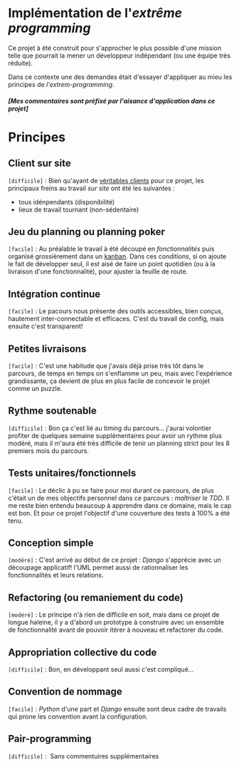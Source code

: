 # Implémentation de l'_extrême programming_

Ce projet à été construit pour s'approcher le plus possible d'une mission telle que pourrait la mener un développeur indépendant (ou une équipe très réduite).

Dans ce contexte une des demandes était d'essayer d'appliquer au mieu les principes de _l'extrem-programming_.

#### _[Mes commentaires sont préfixé par l'aisance d'application dans ce projet]_

# Principes

## Client sur site

`[difficile]` : Bien qu'ayant de [véritables clients][client] pour ce projet, les principaux freins au travail _sur site_ ont été les suivantes :

* tous idénpendants (disponibilité)
* lieux de travail tournant (non-sédentaire)


## Jeu du planning ou planning poker

`[facile]` : Au préalable le travail à été découpé en _fonctionnalités_ puis organisé grossièrement dans un [kanban][kanban]. Dans ces conditions, si on ajoute le fait de développer seul, il est aisé de faire un point quotidien (ou à la livraison d'une fonctionnalité), pour ajuster la feuille de route.


## Intégration continue

`[facile]` : Le pacours nous présente des outils accessibles, bien conçus, hautement inter-connectable et efficaces. C'est du travail de config, mais ensuite c'est transparent!


## Petites livraisons

`[facile]` : C'est une habitude que j'avais déjà prise très tôt dans le parcours, de temps en temps on s'enflamme un peu, mais avec l'expérience grandissante, ça devient de plus en plus facile de concevoir le projet comme un puzzle.


## Rythme soutenable

`[difficile]` : Bon ça c'est lié au timing du parcours… j'aurai volontier profiter de quelques semaine supplémentaires pour avoir un rythme plus modéré, mais il m'aura été très difficile de tenir un planning strict pour les 8 premiers mois du parcours.


## Tests unitaires/fonctionnels

`[facile]` : Le déclic à pu se faire pour moi durant ce parcours, de plus c'était un de mes objectifs personnel dans ce parcours : _maîtriser le TDD_. Il me reste bien entendu beaucoup à apprendre dans ce domaine, mais le cap est bon. Et pour ce projet l'objectif d'une couverture des tests à 100% a été tenu.

## Conception simple

`[modéré]` : C'est arrivé au début de ce projet : _Django_ s'apprécie avec un découpage applicatif! l'UML permet aussi de rationnaliser les fonctionnalités et leurs relations.

## Refactoring (ou remaniement du code)

`[modéré]` : Le principe n'à rien de difficile en soit, mais dans ce projet de longue haleine, il y a d'abord un prototype à construire avec un ensemble de fonctionnalité avant de pouvoir itérer à nouveau et refactorer du code.

## Appropriation collective du code

`[difficile]` : Bon, en développant seul aussi c'est compliqué…

## Convention de nommage

`[facile]` : _Python_ d'une part et _Django_ ensuite sont deux cadre de travails qui prone les convention avant la configuration.

## Pair-programming

`[difficile]` :  Sans commentuires supplémentaires


[client]: https://github.com/freezed/ocp13/blob/master/README.md#contexte-utilisateur
[kanban]: https://github.com/freezed/ocp13/projects/1

